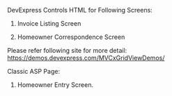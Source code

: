 DevExpress Controls HTML for Following Screens:

1. Invoice Listing Screen

2. Homeowner Correspondence Screen

Please refer following site for more detail:
https://demos.devexpress.com/MVCxGridViewDemos/

Classic ASP Page:

1. Homeowner Entry Screen.